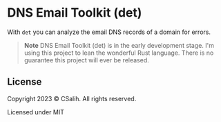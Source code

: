 # DNS Email Toolkit (det)

With `det` you can analyze the email DNS records of a domain for errors.

> **Note**
> DNS Email Toolkit (det) is in the early development stage. 
> I'm using this project to lean the wonderful Rust language.
> There is no guarantee this project will ever be released.


## License

Copyright 2023 © CSalih. All rights reserved.

Licensed under MIT
